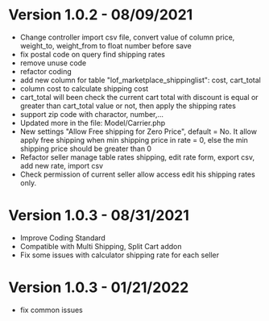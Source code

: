 # Version 1.0.2 - 08/09/2021
- Change controller import csv file, convert value of column price, weight_to, weight_from to float number before save
- fix postal code on query find shipping rates
- remove unuse code
- refactor coding
- add new column for table "lof_marketplace_shippinglist": cost, cart_total
- column cost to calculate shipping cost
- cart_total will been check the current cart total with discount is equal or greater than cart_total value or not, then apply the shipping rates
- support zip code with charactor, number,...
- Updated more in the file: Model/Carrier.php
- New settings "Allow Free shipping for Zero Price", default = No. It allow apply free shipping when min shipping price in rate = 0, else the min shipping price should be greater than 0
- Refactor seller manage table rates shipping, edit rate form, export csv, add new rate, import csv
- Check permission of current seller allow access edit his shipping rates only.

# Version 1.0.3 - 08/31/2021
- Improve Coding Standard
- Compatible with Multi Shipping, Split Cart addon
- Fix some issues with calculator shipping rate for each seller

# Version 1.0.3 - 01/21/2022
- fix common issues
